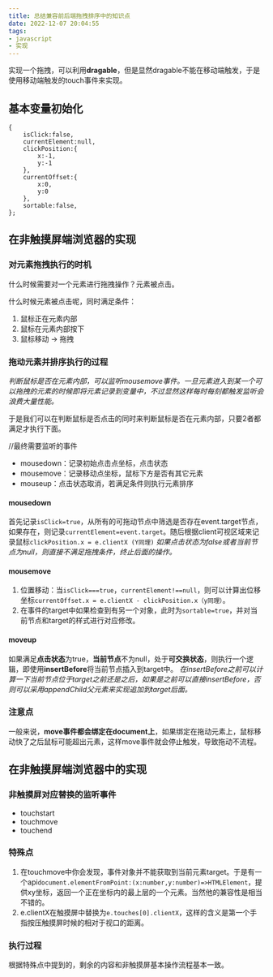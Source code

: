 ```yaml
---
title: 总结兼容前后端拖拽排序中的知识点
date: 2022-12-07 20:04:55
tags: 
- javascript
- 实现
---
```


实现一个拖拽，可以利用**dragable**，但是显然dragable不能在移动端触发，于是使用移动端触发的touch事件来实现。

## 基本变量初始化

```
{
	isClick:false,
	currentElement:null,
	clickPosition:{
		x:-1,
		y:-1
	},
	currentOffset:{
		x:0,
		y:0
	},
	sortable:false,
};
```

## 在非触摸屏端浏览器的实现
### 对元素拖拽执行的时机

什么时候需要对一个元素进行拖拽操作？元素被点击。

什么时候元素被点击呢，同时满足条件：
1. 鼠标正在元素内部
2. 鼠标在元素内部按下
3. 鼠标移动 -> 拖拽


### 拖动元素并排序执行的过程

*判断鼠标是否在元素内部，可以监听mousemove事件。一旦元素进入到某一个可以拖拽的元素的时候即将元素记录到变量中，不过显然这样每时每刻都触发监听会浪费大量性能。*

于是我们可以在判断鼠标是否点击的同时来判断鼠标是否在元素内部，只要2者都满足才执行下面。

//最终需要监听的事件
* mousedown：记录初始点击点坐标，点击状态
* mousemove：记录移动点坐标，鼠标下方是否有其它元素
* mouseup：点击状态取消，若满足条件则执行元素排序

#### mousedown
首先记录`isClick=true`，从所有的可拖动节点中筛选是否存在event.target节点，如果存在，则记录`currentElement=event.target`。随后根据client可视区域来记录鼠标`clickPosition.x = e.clientX (Y同理)`
*如果点击状态为false或者当前节点为null，则直接不满足拖拽条件，终止后面的操作。*

#### mousemove
1. 位置移动：当`isClick===true`，`currentElement!==null`，则可以计算出位移坐标`currentOffset.x = e.clientX - clickPosition.x（y同理）`。
2. 在事件的target中如果检查到有另一个对象，此时为`sortable=true`，并对当前节点和target的样式进行对应修改。

#### moveup
如果满足**点击状态**为true，**当前节点**不为null，处于**可交换状态**，则执行一个逻辑，即使用**insertBefore**将当前节点插入到target中。
*在insertBefore之前可以计算一下当前节点位于target之前还是之后，如果是之前可以直接insertBefore，否则可以采用appendChild父元素来实现追加到target后面。*

### 注意点
一般来说，**move事件都会绑定在document上**，如果绑定在拖动元素上，鼠标移动快了之后鼠标可能超出元素，这样move事件就会停止触发，导致拖动不流程。

## 在非触摸屏端浏览器中的实现
### 非触摸屏对应替换的监听事件

* touchstart
* touchmove
* touchend

### 特殊点
1. 在touchmove中你会发现，事件对象并不能获取到当前元素target。于是有一个api`document.elementFromPoint:(x:number,y:number)=>HTMLElement`，提供xy坐标，返回一个正在坐标内的最上层的一个元素。当然他的兼容性是相当不错的。
2. e.clientX在触摸屏中替换为`e.touches[0].clientX`，这样的含义是第一个手指按压触摸屏时候的相对于视口的距离。

### 执行过程
根据特殊点中提到的，剩余的内容和非触摸屏基本操作流程基本一致。